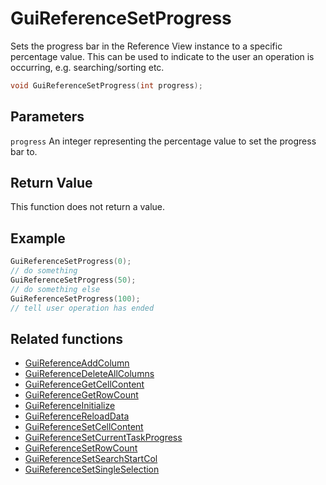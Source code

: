 # GuiReferenceSetProgress

Sets the progress bar in the Reference View instance to a specific percentage value. This can be used to indicate to the user an operation is occurring, e.g. searching/sorting etc.

```c++
void GuiReferenceSetProgress(int progress);
```

## Parameters

`progress` An integer representing the percentage value to set the progress bar to.

## Return Value

This function does not return a value.

## Example

```c++
GuiReferenceSetProgress(0);
// do something
GuiReferenceSetProgress(50);
// do something else
GuiReferenceSetProgress(100);
// tell user operation has ended

```

## Related functions

- [GuiReferenceAddColumn](./GuiReferenceAddColumn.md)
- [GuiReferenceDeleteAllColumns](./GuiReferenceDeleteAllColumns.md)
- [GuiReferenceGetCellContent](./GuiReferenceGetCellContent.md)
- [GuiReferenceGetRowCount](./GuiReferenceGetRowCount.md)
- [GuiReferenceInitialize](./GuiReferenceInitialize.md)
- [GuiReferenceReloadData](./GuiReferenceReloadData.md)
- [GuiReferenceSetCellContent](./GuiReferenceSetCellContent.md)
- [GuiReferenceSetCurrentTaskProgress](./GuiReferenceSetCurrentTaskProgress.md)
- [GuiReferenceSetRowCount](./GuiReferenceSetRowCount.md)
- [GuiReferenceSetSearchStartCol](./GuiReferenceSetSearchStartCol.md)
- [GuiReferenceSetSingleSelection](./GuiReferenceSetSingleSelection.md)
